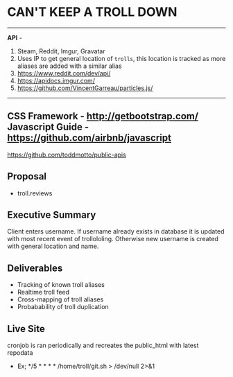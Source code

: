 # CAN'T KEEP A TROLL DOWN  
-----------------
**API** - 

 1.   Steam, Reddit, Imgur, Gravatar
 2.   Uses IP to get general location of `trolls`, this location is tracked as more aliases are added with a similar alias
 3.   https://www.reddit.com/dev/api/
 4.   https://apidocs.imgur.com/
 5.   https://github.com/VincentGarreau/particles.js/
 
-----------------
**CSS Framework** - http://getbootstrap.com/  
**Javascript Guide** - https://github.com/airbnb/javascript  
-----------------
  https://github.com/toddmotto/public-apis

## Proposal
 * troll.reviews 
 
## Executive Summary
 Client enters username. If username already exists in database it is updated with most recent event of trollololing. Otherwise new username is created with general location and name.
 
## Deliverables
 * Tracking of known troll aliases  
 * Realtime troll feed 
 * Cross-mapping of troll aliases 
 * Probabability of troll duplication

## Live Site
  cronjob is ran periodically and recreates the public_html with latest repodata
  * Ex; */5 * * * * /home/troll/git.sh > /dev/null 2>&1
